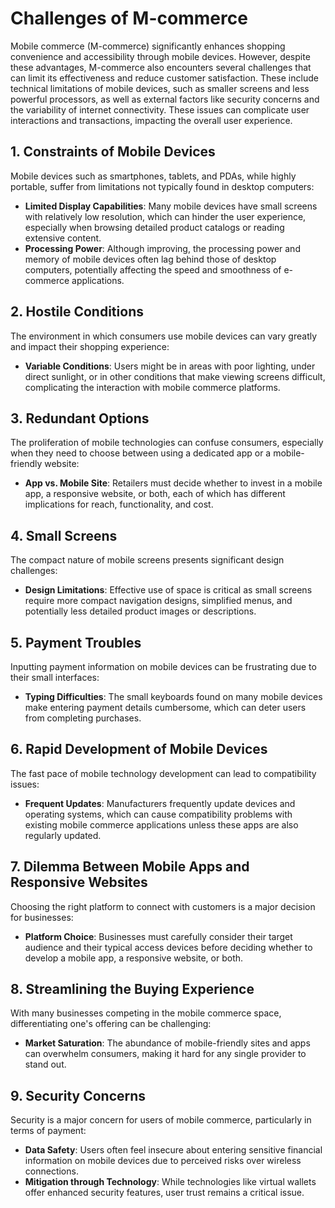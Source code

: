 # Challenges of M-commerce

Mobile commerce (M-commerce) significantly enhances shopping convenience and accessibility through mobile devices. However, despite these advantages, M-commerce also encounters several challenges that can limit its effectiveness and reduce customer satisfaction. These include technical limitations of mobile devices, such as smaller screens and less powerful processors, as well as external factors like security concerns and the variability of internet connectivity. These issues can complicate user interactions and transactions, impacting the overall user experience.

## 1. Constraints of Mobile Devices

Mobile devices such as smartphones, tablets, and PDAs, while highly portable, suffer from limitations not typically found in desktop computers:

- **Limited Display Capabilities**: Many mobile devices have small screens with relatively low resolution, which can hinder the user experience, especially when browsing detailed product catalogs or reading extensive content.
- **Processing Power**: Although improving, the processing power and memory of mobile devices often lag behind those of desktop computers, potentially affecting the speed and smoothness of e-commerce applications.

## 2. Hostile Conditions

The environment in which consumers use mobile devices can vary greatly and impact their shopping experience:

- **Variable Conditions**: Users might be in areas with poor lighting, under direct sunlight, or in other conditions that make viewing screens difficult, complicating the interaction with mobile commerce platforms.

## 3. Redundant Options

The proliferation of mobile technologies can confuse consumers, especially when they need to choose between using a dedicated app or a mobile-friendly website:

- **App vs. Mobile Site**: Retailers must decide whether to invest in a mobile app, a responsive website, or both, each of which has different implications for reach, functionality, and cost.

## 4. Small Screens

The compact nature of mobile screens presents significant design challenges:

- **Design Limitations**: Effective use of space is critical as small screens require more compact navigation designs, simplified menus, and potentially less detailed product images or descriptions.

## 5. Payment Troubles

Inputting payment information on mobile devices can be frustrating due to their small interfaces:

- **Typing Difficulties**: The small keyboards found on many mobile devices make entering payment details cumbersome, which can deter users from completing purchases.

## 6. Rapid Development of Mobile Devices

The fast pace of mobile technology development can lead to compatibility issues:

- **Frequent Updates**: Manufacturers frequently update devices and operating systems, which can cause compatibility problems with existing mobile commerce applications unless these apps are also regularly updated.

## 7. Dilemma Between Mobile Apps and Responsive Websites

Choosing the right platform to connect with customers is a major decision for businesses:

- **Platform Choice**: Businesses must carefully consider their target audience and their typical access devices before deciding whether to develop a mobile app, a responsive website, or both.

## 8. Streamlining the Buying Experience

With many businesses competing in the mobile commerce space, differentiating one's offering can be challenging:

- **Market Saturation**: The abundance of mobile-friendly sites and apps can overwhelm consumers, making it hard for any single provider to stand out.

## 9. Security Concerns

Security is a major concern for users of mobile commerce, particularly in terms of payment:

- **Data Safety**: Users often feel insecure about entering sensitive financial information on mobile devices due to perceived risks over wireless connections.
- **Mitigation through Technology**: While technologies like virtual wallets offer enhanced security features, user trust remains a critical issue.

